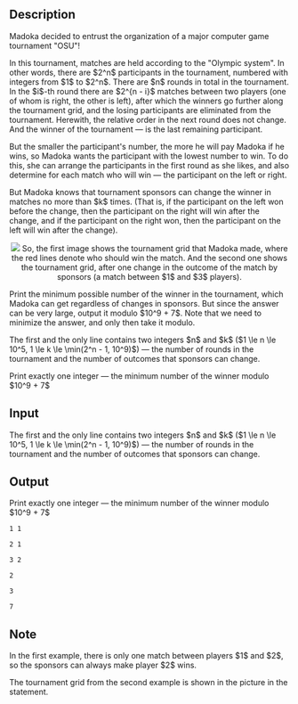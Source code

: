 ## Description

<div><p>Madoka decided to entrust the organization of a major computer game tournament "<span class="tex-font-style-it">OSU</span>"!</p><p>In this tournament, matches are held according to the "Olympic system". In other words, there are $2^n$ participants in the tournament, numbered with integers from $1$ to $2^n$. There are $n$ rounds in total in the tournament. In the $i$-th round there are $2^{n - i}$ matches between two players (one of whom is right, the other is left), after which the winners go further along the tournament grid, and the losing participants are eliminated from the tournament. Herewith, the relative order in the next round does not change. And the winner of the tournament&nbsp;— is the last remaining participant.</p><p>But the smaller the participant's number, the more he will pay Madoka if he wins, so Madoka wants the participant with the lowest number to win. To do this, she can arrange the participants in the first round as she likes, and also determine for each match who will win&nbsp;— the participant on the left or right.</p><p>But Madoka knows that tournament sponsors can change the winner in matches no more than $k$ times. (That is, if the participant on the left won before the change, then the participant on the right will win after the change, and if the participant on the right won, then the participant on the left will win after the change).</p><center> <img class="tex-graphics" src="file://kpyaeUBv.png" style="max-width: 100.0%;max-height: 100.0%;"> <span class="tex-font-size-small">So, the first image shows the tournament grid that Madoka made, where the red lines denote who should win the match. And the second one shows the tournament grid, after one change in the outcome of the match by sponsors (a match between $1$ and $3$ players).</span> </center><p>Print the minimum possible number of the winner in the tournament, which Madoka can get regardless of changes in sponsors. But since the answer can be very large, output it modulo $10^9 + 7$. Note that we need to minimize the answer, and only then take it modulo.</p></div><div class="input-specification"><p>The first and the only line contains two integers $n$ and $k$ ($1 \le n \le 10^5, 1 \le k \le \min(2^n - 1, 10^9)$)&nbsp;— the number of rounds in the tournament and the number of outcomes that sponsors can change.</p></div><div class="output-specification"><p>Print exactly one integer&nbsp;— the minimum number of the winner modulo $10^9 + 7$</p></div>

## Input

<p>The first and the only line contains two integers $n$ and $k$ ($1 \le n \le 10^5, 1 \le k \le \min(2^n - 1, 10^9)$)&nbsp;— the number of rounds in the tournament and the number of outcomes that sponsors can change.</p>

## Output

<p>Print exactly one integer&nbsp;— the minimum number of the winner modulo $10^9 + 7$</p>





```input1
1 1
```




```input2
2 1
```




```input3
3 2
```




```output1
2
```




```output2
3
```




```output3
7
```



## Note

<p>In the first example, there is only one match between players $1$ and $2$, so the sponsors can always make player $2$ wins.</p><p>The tournament grid from the second example is shown in the picture in the statement.</p>
